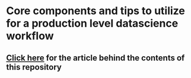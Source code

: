 # Core components and tips to utilize for a production level datascience workflow


## [Click here]() for the article behind the contents of this repository


